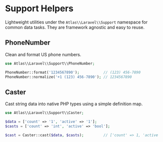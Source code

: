 # Support Helpers

Lightweight utilities under the `Atlas\\Laravel\\Support` namespace for common data tasks. They are framework agnostic and easy to reuse.

## PhoneNumber

Clean and format US phone numbers.

```php
use Atlas\\Laravel\\Support\\PhoneNumber;

PhoneNumber::format('1234567890');           // (123) 456-7890
PhoneNumber::normalize('+1 (123) 456-7890'); // 1234567890
```

## Caster

Cast string data into native PHP types using a simple definition map.

```php
use Atlas\\Laravel\\Support\\Caster;

$data = ['count' => '1', 'active' => '1'];
$casts = ['count' => 'int', 'active' => 'bool'];

$cast = Caster::cast($data, $casts);         // ['count' => 1, 'active' => true]
```

